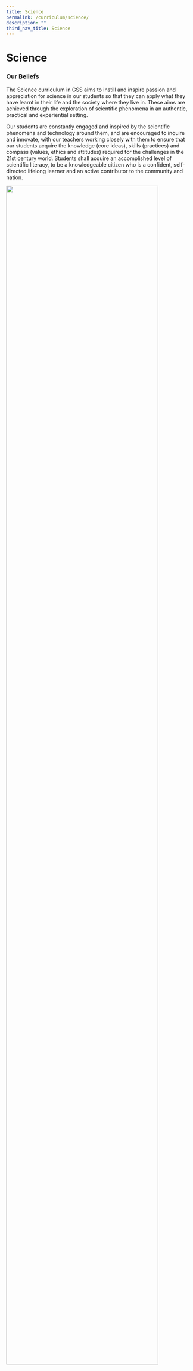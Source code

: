 ```yaml
---
title: Science
permalink: /curriculum/science/
description: ""
third_nav_title: Science
---
```

# **Science**

### Our Beliefs

The Science curriculum in GSS aims to instill and inspire passion and appreciation for science in our students so that they can apply what they have learnt in their life and the society where they live in. These aims are achieved through the exploration of scientific phenomena in an authentic, practical and experiential setting.

Our students are constantly engaged and inspired by the scientific phenomena and technology around them, and are encouraged to inquire and innovate, with our teachers working closely with them to ensure that our students acquire the knowledge (core ideas), skills (practices) and compass (values, ethics and attitudes) required for the challenges in the 21st century world. Students shall acquire an accomplished level of scientific literacy, to be a knowledgeable citizen who is a confident, self-directed lifelong learner and an active contributor to the community and nation.

<img style="width:90%" src="/images/Sci1.png">

		 
		 
### How We Engage Our Students

In alignment to the national Science curriculum framework and the inherent nature of Science learning through inquiry, GSS adopts a guided inquiry approach to the teaching and learning of Science in GSS. This includes the acquisition of Knowledge, Skills and Attitudes in Science through practical sessions, authentic application and making thinking visible using Thinking Routines.&nbsp;

Through the Scientific Practices approach, teachers and students ‘behave like a scientist’ throughout the learning process. This means that they consistently observe, question, think, articulate and write, using the precise terms and accurate illustrations when describing the various scientific concepts, akin to a scientist. Models, demonstration kits and other manipulatives are used extensively to further provide a tactile learning experience that enhances the students’ understanding and grasp of the science concepts.&nbsp;

In particular, GSS adopts the 5E Inquiry Approach (Engage, Explore, Explain, Elaborate, Evaluate) to facilitate and implement the progressive and differentiated Science curriculum.

*   Sec 1:&nbsp; Students are engaged in interactive lessons that cover the General Science disciplines of Physics, Chemistry and Biology, to inspire them with a lifelong interest in the sciences. They are also encouraged to explore the world constantly through questioning and experimentation, so that they develop a strong sense of scientific literacy in terms of scientific knowledge, critical thinking skills and essential attitudes, which are crucial for the 21st century.  
      
    
*   Sec 2:&nbsp; Students build on their fundamental Science knowledge, skills and attitudes to enhance their scientific literacy in order to explain scientific phenomena and experimental results with the use of keywords and key phrases.  
    

* Sec 3, 4 and 5:&nbsp; Students deepen theirscientific knowledge, skills and attitudes&nbsp; and extend their learning by analyzing data and evaluating authentic real-life problems.

### Our Students &amp; Teachers @ Work
#### Singapore Youth Science Fair 2023

![](/images/Science2023/sysf_1.jpg)

![](/images/Science2023/sysf_2.JPG)
A team of Secondary 2 students participated in the Singapore Youth Science Fair (SYSF) 2023, which revolved around the theme 'Science for Sustainable Living.' They earned a Commendation Award for their project titled 'Finding the most suitable color for T-shirts during extremely hot weather.' 

1. Inspired Inquiry: Our students began by keenly observing their surroundings and drawing inspiration from their science lessons. Their objective was clear: to address the challenges posed by the relentless heat.

2. Scientific Methodology: With guidance from their science teacher, they meticulously planned a scientific approach to test their hypotheses.

3. Data Collection and Analysis: The team collected data to support their findings. This rigorous process not only validated their hypothesis but also provided valuable insights into the choice of colours and materials for clothes in extreme heat.

4. Effective Communication: They then prepared a project report and a video presentation to effectively communicate their findings and the importance of their research.


#### Singapore Junior Chemistry Olympiad (SJChO) 2023
![](/images/Science2023/sjcho_1.jpg)

We are thrilled to announce the outstanding performance of our students at the Singapore Junior Chemistry Olympiad 2023. Out of the twenty-two talented participants from our school, three students demonstrated exceptional knowledge and skills by advancing to the finals. We are proud to announce that in the finals, two of our young chemists secured Gold Medals and the third finalist received a Merit Award. These remarkable achievements reflect our students' dedication to academic excellence and their promising futures in the field of chemistry. Congratulations to our outstanding participants!
![](/images/Science2023/sjcho_2.jpg)

#### Lower Secondary Science Experiences
##### Secondary 1’s Farm-to-Table Movement

![](/images/Science2023/vertical%20garden_1.jpeg)

![](/images/Science2023/vertical%20garden_2.jpeg)

![](/images/Science2023/vertical%20garden_3.jpeg)

As the key shifts in our Science education include providing students with more opportunities for interdisciplinary learning in STEM and encouraging students to learn for life, the Secondary 1 students embarked on a journey to grow vegetables in the school’s vertical garden and Vegepods. 

They completed the entire process, from germinating the seeds and transplanting them into the proper growth beds to watching the vegetables grow and harvesting them for donation to our neighbours.

##### Secondary 1’s Water Filtration System
![](/images/Science2023/water%20filtration_1.jpeg)

![](/images/Science2023/water%20filtration_2.jpeg)

Our Secondary 1 students embraced the power of collaboration and innovation as they worked together in groups on this inspiring project. They brainstormed creative ideas, conducted thorough research, and placed their theories to the test to construct an efficient water filtration system. Using the provided materials, they're on a mission to turn contaminated water into clean water. This hands-on experience not only sharpens their problem-solving skills but also reinforces the importance of teamwork and environmental stewardship.

##### Making a Terrarium in Secondary 2 Science

![](/images/Science2023/terrarium_1.jpeg)

![](/images/Science2023/terrarium_2.jpeg)

In an exciting STEM activity, our Secondary 2 students built terrariums. This hands-on project allowed them to delve into several key aspects of science. They not only constructed functional terrariums but also grasped the water cycle and the vital role plants play in it. Furthermore, they learned about the significance of maintaining a harmonious ecosystem within these mini-worlds. This engaging experience not only fostered their scientific knowledge but also instilled a deeper appreciation for environmental sustainability. Our students' enthusiasm for learning shines through in their creative terrariums, showcasing their commitment to STEM education.